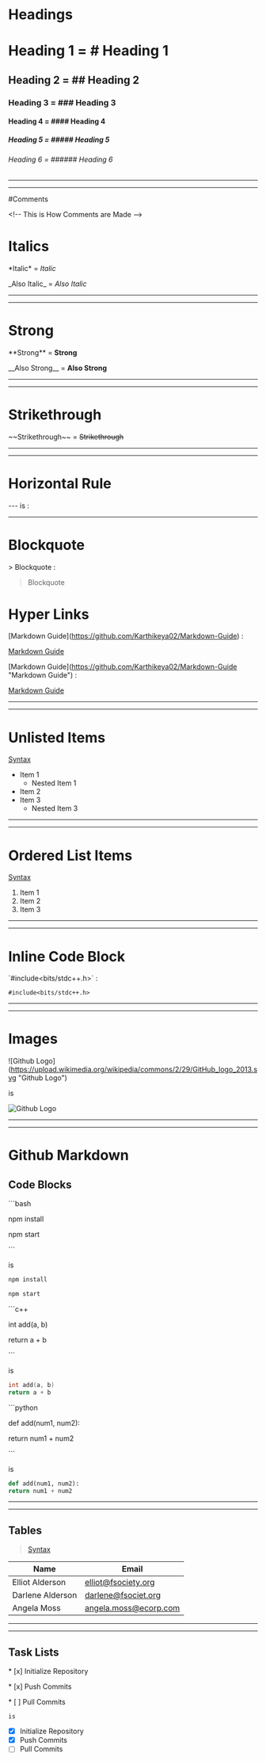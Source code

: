 <!-- This is How Comments are Made -->

# Headings
<!-- This is How Comments are Made -->
# Heading 1 = # Heading 1 
## Heading 2 = ## Heading 2
### Heading 3 = ### Heading 3
#### Heading 4 = #### Heading 4
##### Heading 5 = ##### Heading 5
###### Heading 6 = ###### Heading 6
---
---
#Comments

\<!-- This is How Comments are Made -->
# Italics
<!-- Italics -->
\*Italic\* = *Italic*

\_Also Italic\_ = _Also Italic_

---
---
# Strong
<!-- Strong -->
\*\*Strong\*\* = **Strong**

\_\_Also Strong\_\_ = __Also Strong__

---
---
# Strikethrough
<!-- Strikethrough -->
\~~Strikethrough~~ = ~~Strikethrough~~

---
---

<!-- Horizontal Rule -->
# Horizontal Rule
--- is :

---



# Blockquote
<!-- Blockquote -->
\> Blockquote :
> Blockquote

# Hyper Links
<!-- Hyper Links -->
\[Markdown Guide](https://github.com/Karthikeya02/Markdown-Guide) :

[Markdown Guide](https://github.com/Karthikeya02/Markdown-Guide)

\[Markdown Guide](https://github.com/Karthikeya02/Markdown-Guide "Markdown Guide") :

[Markdown Guide](https://github.com/Karthikeya02/Markdown-Guide "Markdown Guide")

---
---
# Unlisted Items
<!-- Unlisted Items -->
[Syntax](AdditionalSyntax/UnlistedItems.txt)

* Item 1
	* Nested Item 1
* Item 2
* Item 3
	* Nested Item 3

---
---
# Ordered List Items
<!-- Ordered List Items -->
[Syntax](AdditionalSyntax/UnlistedItems.txt)

1. Item 1
2. Item 2
3. Item 3

---
---
# Inline Code Block
<!-- Inline Code Block -->
\`#include<bits/stdc++.h>\` :

`#include<bits/stdc++.h>`

---
---
# Images
<!-- Images -->
![Github Logo] (https://upload.wikimedia.org/wikipedia/commons/2/29/GitHub_logo_2013.svg "Github Logo")

is

![Github Logo](https://upload.wikimedia.org/wikipedia/commons/2/29/GitHub_logo_2013.svg "Github Logo")

---
---
# Github Markdown
<!-- Github Markdown -->
## Code Blocks
<!-- Code Blocks -->
\```bash
  
npm install

npm start

\```

is

```bash
npm install

npm start
```

\```c++
  
int add(a, b)
  
  return a + b 

\```

is

```c++
int add(a, b)
return a + b 
```

\```python

def add(num1, num2):

return num1 + num2

\```

is

```python
def add(num1, num2):
return num1 + num2
```
---
---
## Tables
>[Syntax](AdditionalSyntax/Tables.txt)

| Name     | Email          |
| - | - |
| Elliot Alderson | elliot@fsociety.org |
| Darlene Alderson | darlene@fsociet.org |
| Angela Moss | angela.moss@ecorp.com |

---
---
## Task Lists
<!-- Task Lists -->
\* [x] Initialize Repository

\* [x] Push Commits

\* [ ] Pull Commits

	is

* [x] Initialize Repository
* [x] Push Commits
* [ ] Pull Commits